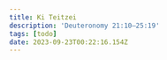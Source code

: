 ```yaml
---
title: Ki Teitzei
description: 'Deuteronomy 21:10–25:19'
tags: [todo]
date: 2023-09-23T00:22:16.154Z
---
```

